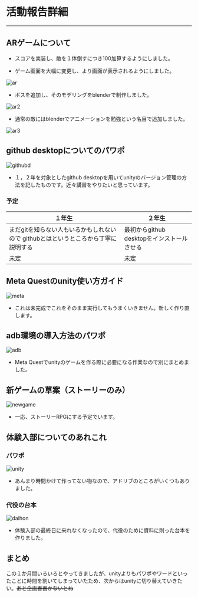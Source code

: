 # 活動報告詳細

---

## ARゲームについて

* スコアを実装し、敵を１体倒すにつき100加算するようにしました。

* ゲーム画面を大幅に変更し、より画面が表示されるようにしました。

![ar](https://sr20586.github.io/image-10.png)

* ボスを追加し、そのモデリングをblenderで制作しました。

![ar2](https://sr20586.github.io/image-11.png)

* 通常の敵にはblenderでアニメーションを勉強という名目で追加しました。

![ar3](https://sr20586.github.io/image-9.png)

## github desktopについてのパワポ

![githubd](https://sr20586.github.io/image-1.png)

* １，２年を対象としたgithub desktopを用いてunityのバージョン管理の方法を記したものです。近々講習をやりたいと思っています。

### 予定

|１年生|２年生|
|------|-----|
|まだgitを知らない人もいるかもしれないので  githubとはというところから丁寧に説明する|最初からgithub desktopをインストールさせる|
|未定|未定|

## Meta Questのunity使い方ガイド

![meta](https://sr20586.github.io/image-6.png)

* これは未完成でこれをそのまま実行してもうまくいきません。新しく作り直します。

## adb環境の導入方法のパワポ

![adb](https://sr20586.github.io/image-7.png)

* Meta Questでunityのゲームを作る際に必要になる作業なので別にまとめました。

## 新ゲームの草案（ストーリーのみ）

![newgame](https://sr20586.github.io/image-8.png)

* 一応、ストーリーRPGにする予定でいます。

## 体験入部についてのあれこれ

### パワポ

![unity](https://sr20586.github.io/image-2.png)

* あんまり時間かけて作ってない物なので、アドリブのところがいくつもありました。

### 代役の台本

![daihon](https://sr20586.github.io/image-3.png)

* 体験入部の最終日に来れなくなったので、代役のために資料に則った台本を作りました。

## まとめ

この１か月間いろいろとやってきましたが、unityよりもパワポやワードといったことに時間を割いてしまっていたため、次からはunityに切り替えていきたい。~~あと企画書書かないとね~~
